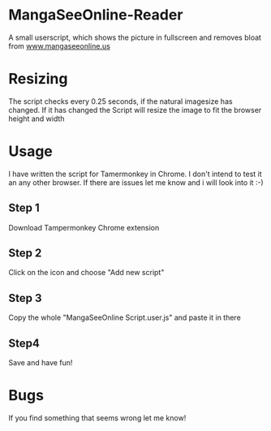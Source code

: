 # MangaSeeOnline-Reader
A small userscript, which shows the picture in fullscreen and removes bloat from www.mangaseeonline.us

# Resizing
The script checks every 0.25 seconds, if the natural imagesize has changed. If it has changed the Script will resize the image to fit the browser height and width

# Usage
I have written the script for Tamermonkey in Chrome. I don't intend to test it an any other browser. If there are issues let me know and i will look into it :-)

## Step 1
Download Tampermonkey Chrome extension
## Step 2
Click on the icon and choose "Add new script"
## Step 3
Copy the whole "MangaSeeOnline Script.user.js" and paste it in there
## Step4
Save and have fun!

# Bugs
If you find something that seems wrong let me know!
